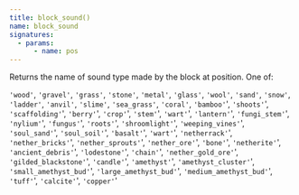 ```yaml
---
title: block_sound()
name: block_sound
signatures:
  - params:
      - name: pos
---
```


Returns the name of sound type made by the block at position. One of:

`'wood'`, `'gravel'`, `'grass'`, `'stone'`, `'metal'`, `'glass'`, `'wool'`,
`'sand'`, `'snow'`, `'ladder'`, `'anvil'`, `'slime'`, `'sea_grass'`, `'coral'`,
`'bamboo'`', `'shoots'`', `'scaffolding'`', `'berry'`', `'crop'`', `'stem'`',
`'wart'`', `'lantern'`', `'fungi_stem'`', `'nylium'`', `'fungus'`', `'roots'`',
`'shroomlight'`', `'weeping_vines'`', `'soul_sand'`', `'soul_soil'`',
`'basalt'`', `'wart'`', `'netherrack'`', `'nether_bricks'`',
`'nether_sprouts'`', `'nether_ore'`', `'bone'`', `'netherite'`',
`'ancient_debris'`', `'lodestone'`', `'chain'`', `'nether_gold_ore'`',
`'gilded_blackstone'`', `'candle'`', `'amethyst'`', `'amethyst_cluster'`',
`'small_amethyst_bud'`', `'large_amethyst_bud'`', `'medium_amethyst_bud'`',
`'tuff'`', `'calcite'`', `'copper'`'
